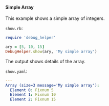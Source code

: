 #### Simple Array

This example shows a simple array of integers.

```show.rb```:
```ruby
require 'debug_helper'

ary = [5, 10, 15]
DebugHelper.show(ary, 'My simple array')
```

The output shows details of the array.

```show.yaml```:
```yaml
---
Array (size=3 message='My simple array'):
  Element 0: Fixnum 5
  Element 1: Fixnum 10
  Element 2: Fixnum 15
```
